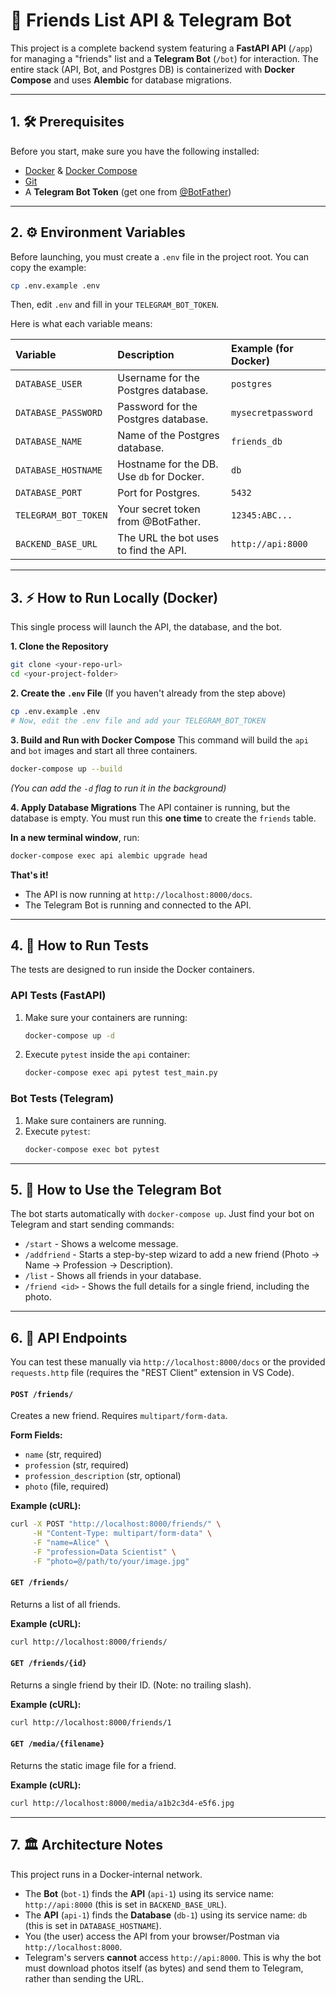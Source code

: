 # 🚀 Friends List API & Telegram Bot

This project is a complete backend system featuring a **FastAPI API** (`/app`) for managing a "friends" list and a **Telegram Bot** (`/bot`) for interaction. The entire stack (API, Bot, and Postgres DB) is containerized with **Docker Compose** and uses **Alembic** for database migrations.

---

## 1. 🛠️ Prerequisites

Before you start, make sure you have the following installed:

* [Docker](https://www.docker.com/get-started) & [Docker Compose](https://docs.docker.com/compose/install/)
* [Git](https://git-scm.com/downloads)
* A **Telegram Bot Token** (get one from [@BotFather](https://t.me/BotFather))

---

## 2. ⚙️ Environment Variables

Before launching, you must create a `.env` file in the project root. You can copy the example:

```bash
cp .env.example .env
```
Then, edit `.env` and fill in your `TELEGRAM_BOT_TOKEN`.

Here is what each variable means:

| Variable | Description | Example (for Docker) |
| :--- | :--- | :--- |
| `DATABASE_USER` | Username for the Postgres database. | `postgres` |
| `DATABASE_PASSWORD` | Password for the Postgres database. | `mysecretpassword` |
| `DATABASE_NAME` | Name of the Postgres database. | `friends_db` |
| `DATABASE_HOSTNAME` | Hostname for the DB. Use `db` for Docker. | `db` |
| `DATABASE_PORT` | Port for Postgres. | `5432` |
| `TELEGRAM_BOT_TOKEN`| Your secret token from @BotFather. | `12345:ABC...` |
| `BACKEND_BASE_URL`| The URL the bot uses to find the API. | `http://api:8000` |

---

## 3. ⚡ How to Run Locally (Docker)

This single process will launch the API, the database, and the bot.

**1. Clone the Repository**
```bash
git clone <your-repo-url>
cd <your-project-folder>
```

**2. Create the `.env` File**
(If you haven't already from the step above)
```bash
cp .env.example .env
# Now, edit the .env file and add your TELEGRAM_BOT_TOKEN
```

**3. Build and Run with Docker Compose**
This command will build the `api` and `bot` images and start all three containers.
```bash
docker-compose up --build
```
*(You can add the `-d` flag to run it in the background)*

**4. Apply Database Migrations**
The API container is running, but the database is empty. You must run this **one time** to create the `friends` table.

**In a new terminal window**, run:
```bash
docker-compose exec api alembic upgrade head
```

**That's it!**
* The API is now running at `http://localhost:8000/docs`.
* The Telegram Bot is running and connected to the API.

---

## 4. 🔬 How to Run Tests

The tests are designed to run inside the Docker containers.

### API Tests (FastAPI)

1.  Make sure your containers are running:
    ```bash
    docker-compose up -d
    ```
2.  Execute `pytest` inside the `api` container:
    ```bash
    docker-compose exec api pytest test_main.py
    ```

### Bot Tests (Telegram)

1.  Make sure containers are running.
2.  Execute `pytest`:
    ```bash
    docker-compose exec bot pytest
    ```

---

## 5. 🤖 How to Use the Telegram Bot

The bot starts automatically with `docker-compose up`. Just find your bot on Telegram and start sending commands:

* `/start` - Shows a welcome message.
* `/addfriend` - Starts a step-by-step wizard to add a new friend (Photo -> Name -> Profession -> Description).
* `/list` - Shows all friends in your database.
* `/friend <id>` - Shows the full details for a single friend, including the photo.

---

## 6. 📖 API Endpoints

You can test these manually via `http://localhost:8000/docs` or the provided `requests.http` file (requires the "REST Client" extension in VS Code).

#### `POST /friends/`
Creates a new friend. Requires `multipart/form-data`.

**Form Fields:**
* `name` (str, required)
* `profession` (str, required)
* `profession_description` (str, optional)
* `photo` (file, required)

**Example (cURL):**
```bash
curl -X POST "http://localhost:8000/friends/" \
     -H "Content-Type: multipart/form-data" \
     -F "name=Alice" \
     -F "profession=Data Scientist" \
     -F "photo=@/path/to/your/image.jpg"
```

#### `GET /friends/`
Returns a list of all friends.

**Example (cURL):**
```bash
curl http://localhost:8000/friends/
```

#### `GET /friends/{id}`
Returns a single friend by their ID. (Note: no trailing slash).

**Example (cURL):**
```bash
curl http://localhost:8000/friends/1
```

#### `GET /media/{filename}`
Returns the static image file for a friend.

**Example (cURL):**
```bash
curl http://localhost:8000/media/a1b2c3d4-e5f6.jpg
```

---

## 7. 🏛️ Architecture Notes

This project runs in a Docker-internal network.
* The **Bot** (`bot-1`) finds the **API** (`api-1`) using its service name: `http://api:8000` (this is set in `BACKEND_BASE_URL`).
* The **API** (`api-1`) finds the **Database** (`db-1`) using its service name: `db` (this is set in `DATABASE_HOSTNAME`).
* You (the user) access the API from your browser/Postman via `http://localhost:8000`.
* Telegram's servers **cannot** access `http://api:8000`. This is why the bot must download photos itself (as bytes) and send them to Telegram, rather than sending the URL.
```